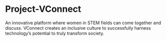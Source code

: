 # Project-VConnect
An innovative platform where women in STEM fields can come together and discuss. VConnect creates an inclusive culture to successfully harness technology’s potential to truly transform society. 
